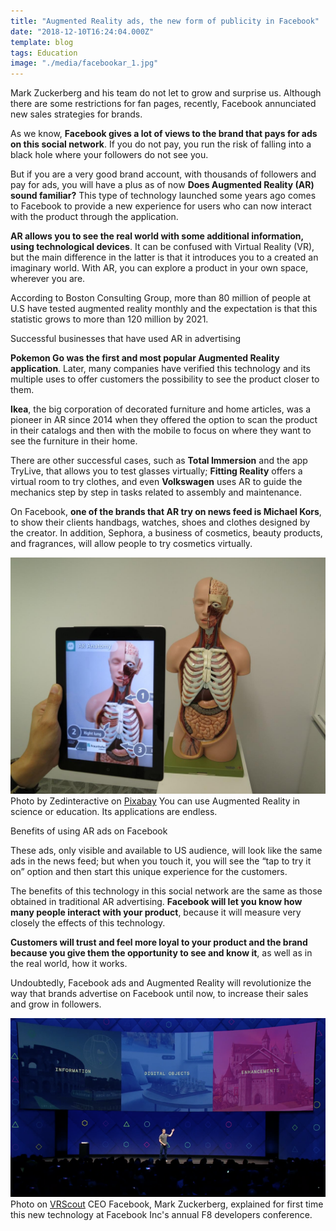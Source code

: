 ```yaml
---
title: "Augmented Reality ads, the new form of publicity in Facebook"
date: "2018-12-10T16:24:04.000Z"
template: blog
tags: Education
image: "./media/facebookar_1.jpg"
---
```


Mark Zuckerberg and his team do not let to grow and surprise us. Although there are some restrictions for fan pages, recently, Facebook
annunciated new sales strategies for brands.

As we know, **Facebook gives a lot of views to the brand that pays for ads on this social network**. If you do not pay, you run the risk
of falling into a black hole where your followers do not see you.

But if you are a very good brand account, with thousands of followers and pay for ads, you will have a plus as of now **Does Augmented
Reality (AR) sound familiar?** This type of technology launched some years ago comes to Facebook to provide a new experience for users who
can now interact with the product through the application.

**AR allows you to see the real world with some additional information, using technological devices**. It can be confused with Virtual
Reality (VR), but the main difference in the latter is that it introduces you to a created an imaginary world. With AR, you can explore a
product in your own space, wherever you are.

According to Boston Consulting Group, more than 80 million of people at U.S have tested augmented reality monthly and the expectation is
that this statistic grows to more than 120 million by 2021.

<title-2>Successful businesses that have used AR in advertising</title-2>

**Pokemon Go was the first and most popular Augmented Reality application**. Later, many companies have verified this technology and its
multiple uses to offer customers the possibility to see the product closer to them.

**Ikea**, the big corporation of decorated furniture and home articles, was a pioneer in AR since 2014 when they offered the option to
scan the product in their catalogs and then with the mobile to focus on where they want to see the furniture in their home.

There are other successful cases, such as **Total Immersion** and the app TryLive, that allows you to test glasses virtually; **Fitting
Reality** offers a virtual room to try clothes, and even **Volkswagen** uses AR to guide the mechanics step by step in tasks related to
assembly and maintenance.

On Facebook, **one of the brands that AR try on news feed is Michael Kors**, to show their clients handbags, watches, shoes and clothes
designed by the creator.  In addition, Sephora, a business of cosmetics, beauty products, and fragrances, will allow people to try
cosmetics virtually.

![facebook augmented reality](./media/facebookar_2.jpg)
<credits>Photo by Zedinteractive on [Pixabay](https://pixabay.com/)</credits>
<title-3>You can use Augmented Reality in science or education. Its applications are endless.</title-3>

<title-2>Benefits of using AR ads on Facebook</title-2>

These ads, only visible and available to US audience, will look like the same ads in the news feed; but when you touch it, you will see
the “tap to try it on” option and then start this unique experience for the customers.

The benefits of this technology in this social network are the same as those obtained in traditional AR advertising. **Facebook will let you know how many people interact with your product**, because it will measure very closely the effects of this technology.

**Customers will trust and feel more loyal to your product and the brand because you give them the opportunity to see and know it**, as well as in the real world, how it works.

Undoubtedly, Facebook ads and Augmented Reality will revolutionize the way that brands advertise on Facebook until now, to increase their sales and grow in followers.

![facebook augmented reality](./media/facebookar_3.png)
<credits>Photo on [VRScout](https://vrscout.com/)</credits>
<title-3>CEO Facebook, Mark Zuckerberg, explained for first time this new technology at Facebook Inc's annual F8 developers conference.</title-3>






